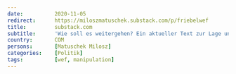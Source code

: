```yaml
---
date:          2020-11-05
redirect:      https://miloszmatuschek.substack.com/p/friebelwef
title:         substack.com
subtitle:      'Wie soll es weitergehen? Ein aktueller Text zur Lage und viele Fragen'
country:       COM
persons:       [Matuschek Milosz]
categories:    [Politik]
tags:          [wef, manipulation]
---
```

